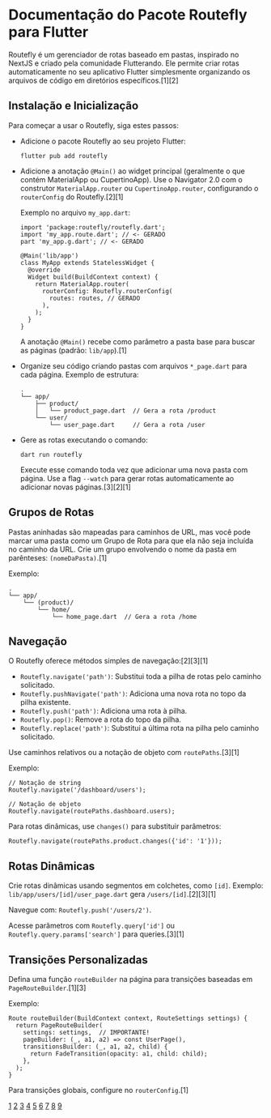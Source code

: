 # Documentação do Pacote Routefly para Flutter

Routefly é um gerenciador de rotas baseado em pastas, inspirado no NextJS e criado pela comunidade Flutterando. Ele permite criar rotas automaticamente no seu aplicativo Flutter simplesmente organizando os arquivos de código em diretórios específicos.[1][2]

## Instalação e Inicialização

Para começar a usar o Routefly, siga estes passos:

- Adicione o pacote Routefly ao seu projeto Flutter:

  ```
  flutter pub add routefly
  ```

- Adicione a anotação `@Main()` ao widget principal (geralmente o que contém MaterialApp ou CupertinoApp). Use o Navigator 2.0 com o construtor `MaterialApp.router` ou `CupertinoApp.router`, configurando o `routerConfig` do Routefly.[2][1]

  Exemplo no arquivo `my_app.dart`:

  ```
  import 'package:routefly/routefly.dart';
  import 'my_app.route.dart'; // <- GERADO
  part 'my_app.g.dart'; // <- GERADO

  @Main('lib/app')
  class MyApp extends StatelessWidget {
    @override
    Widget build(BuildContext context) {
      return MaterialApp.router(
        routerConfig: Routefly.routerConfig(
          routes: routes, // GERADO
        ),
      );
    }
  }
  ```

  A anotação `@Main()` recebe como parâmetro a pasta base para buscar as páginas (padrão: `lib/app`).[1]

- Organize seu código criando pastas com arquivos `*_page.dart` para cada página. Exemplo de estrutura:

  ```
  .
  └── app/
      ├── product/
      │   └── product_page.dart  // Gera a rota /product
      └── user/
          └── user_page.dart     // Gera a rota /user
  ```

- Gere as rotas executando o comando:

  ```
  dart run routefly
  ```

  Execute esse comando toda vez que adicionar uma nova pasta com página. Use a flag `--watch` para gerar rotas automaticamente ao adicionar novas páginas.[3][2][1]

## Grupos de Rotas

Pastas aninhadas são mapeadas para caminhos de URL, mas você pode marcar uma pasta como um Grupo de Rota para que ela não seja incluída no caminho da URL. Crie um grupo envolvendo o nome da pasta em parênteses: `(nomeDaPasta)`.[1]

Exemplo:

```
.
└── app/
    └── (product)/
        └── home/
            └── home_page.dart  // Gera a rota /home
```

## Navegação

O Routefly oferece métodos simples de navegação:[2][3][1]

- `Routefly.navigate('path')`: Substitui toda a pilha de rotas pelo caminho solicitado.
- `Routefly.pushNavigate('path')`: Adiciona uma nova rota no topo da pilha existente.
- `Routefly.push('path')`: Adiciona uma rota à pilha.
- `Routefly.pop()`: Remove a rota do topo da pilha.
- `Routefly.replace('path')`: Substitui a última rota na pilha pelo caminho solicitado.

Use caminhos relativos ou a notação de objeto com `routePaths`.[3][1]

Exemplo:

```
// Notação de string
Routefly.navigate('/dashboard/users');

// Notação de objeto
Routefly.navigate(routePaths.dashboard.users);
```

Para rotas dinâmicas, use `changes()` para substituir parâmetros:

```
Routefly.navigate(routePaths.product.changes({'id': '1'}));
```

## Rotas Dinâmicas

Crie rotas dinâmicas usando segmentos em colchetes, como `[id]`. Exemplo: `lib/app/users/[id]/user_page.dart` gera `/users/[id]`.[2][3][1]

Navegue com: `Routefly.push('/users/2')`.

Acesse parâmetros com `Routefly.query['id']` ou `Routefly.query.params['search']` para queries.[3][1]

## Transições Personalizadas

Defina uma função `routeBuilder` na página para transições baseadas em `PageRouteBuilder`.[1][3]

Exemplo:

```
Route routeBuilder(BuildContext context, RouteSettings settings) {
  return PageRouteBuilder(
    settings: settings,  // IMPORTANTE!
    pageBuilder: (_, a1, a2) => const UserPage(),
    transitionsBuilder: (_, a1, a2, child) {
      return FadeTransition(opacity: a1, child: child);
    },
  );
}
```

Para transições globais, configure no `routerConfig`.[1]

[1](https://pub.dev/packages/routefly)
[2](https://pub.dev/packages/routefly/example)
[3](https://www.youtube.com/watch?v=DmbIABioAME)
[4](https://translate.google.com/translate?u=https%3A%2F%2Fdocs.flutter.dev%2Fui%2Fnavigation&hl=pt&sl=en&tl=pt&client=srp)
[5](https://flutter.ducafecat.com/pt-br/pubs/routefly-package-info)
[6](https://pt.linkedin.com/posts/jacob-moura_eu-vou-tentar-de-novo-j%C3%A1-faz-alguns-anos-activity-7295600280929239041-CJEq)
[7](https://github.com/Flutterando/routefly/issues)
[8](https://translate.google.com/translate?u=https%3A%2F%2Fdocs.flutterflow.io%2Fresources%2Fui%2Fwidgets%2Fbuilt-in-widgets%2Fmarkdown%2F&hl=pt&sl=en&tl=pt&client=srp)
[9](https://docs.flutter.dev)